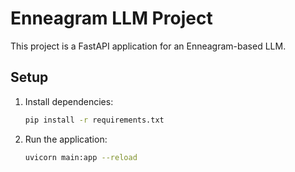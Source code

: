 # Enneagram LLM Project

This project is a FastAPI application for an Enneagram-based LLM.

## Setup

1.  Install dependencies:
    ```bash
    pip install -r requirements.txt
    ```

2.  Run the application:
    ```bash
    uvicorn main:app --reload
    ```

